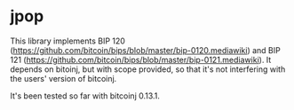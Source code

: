 # jpop

This library implements BIP 120 (https://github.com/bitcoin/bips/blob/master/bip-0120.mediawiki) and 
BIP 121 (https://github.com/bitcoin/bips/blob/master/bip-0121.mediawiki). It depends on bitoinj, but 
with scope provided, so that it's not interfering with the users' version of bitcoinj. 

It's been tested so far with bitcoinj 0.13.1.